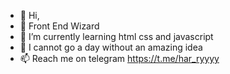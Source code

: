 - 👋 Hi,
- 👀 Front End Wizard 
- 🌱 I’m currently learning html css and javascript
- 💞️ I cannot go a day without an amazing idea 
- 📫 Reach me on telegram https://t.me/har_ryyyy 

<!---
harryyking/harryyking is a ✨ special ✨ repository because its `README.md` (this file) appears on your GitHub profile.
You can click the Preview link to take a look at your changes.
--->
